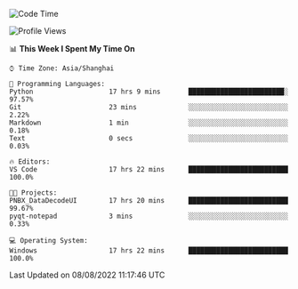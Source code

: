 <!--START_SECTION:waka-->
![Code Time](http://img.shields.io/badge/Code%20Time-192%20hrs%2011%20mins-blue)

![Profile Views](http://img.shields.io/badge/Profile%20Views-0-blue)

📊 **This Week I Spent My Time On** 

```text
⌚︎ Time Zone: Asia/Shanghai

💬 Programming Languages: 
Python                   17 hrs 9 mins       ████████████████████████░   97.57% 
Git                      23 mins             ░░░░░░░░░░░░░░░░░░░░░░░░░   2.22% 
Markdown                 1 min               ░░░░░░░░░░░░░░░░░░░░░░░░░   0.18% 
Text                     0 secs              ░░░░░░░░░░░░░░░░░░░░░░░░░   0.03%

🔥 Editors: 
VS Code                  17 hrs 22 mins      █████████████████████████   100.0%

🐱‍💻 Projects: 
PNBX_DataDecodeUI        17 hrs 20 mins      █████████████████████████   99.67% 
pyqt-notepad             3 mins              ░░░░░░░░░░░░░░░░░░░░░░░░░   0.33%

💻 Operating System: 
Windows                  17 hrs 22 mins      █████████████████████████   100.0%

```


 Last Updated on 08/08/2022 11:17:46 UTC
<!--END_SECTION:waka-->
